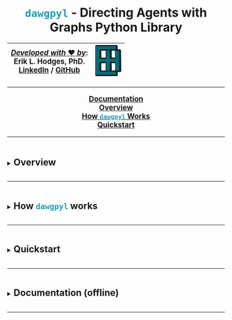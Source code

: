  <h1  style="border-color:#219db5;width:100%;border-width:2px;text-align:center;margin-left:0"> 
  <code style="color:#219db5;">dawgpyl</code> 
  - Directing Agents with Graphs Python Library
  </h1>

<span style="font-size:120%;text-align:center;">

<!-- <table align="center">
  <tr>
    <td>
      <ins> <i>Developed with</i> <b> ♥ </b>by</ins>:<br>
      <b>Erik L. Hodges, PhD.<b> 
      <br> 
      <a href=https://www.linkedin.com/in/erikhodges>LinkedIn</a>  
      /  
      <a href=https://github.com/ErikHodges>GitHub</a>
    </td>
    <td>
      <a href="https://www.ErikHodges.com"><img src="docs/assets/EH_Logo.png" width="60"></a>
    </td>
    </tr>
</table> -->

| <ins> _Developed with_ **♥** _by_</ins>:  <br>**Erik L. Hodges, PhD.** <br> [**LinkedIn**](https://www.linkedin.com/in/erikhodges/)  /  [**GitHub**](https://github.com/ErikHodges)  |  <a href="https://www.ErikHodges.com"><img src="docs/assets/EH_Logo.png" width="60"></a> |
|---|---|

</span>

<hr style="border-color:#219db5;width:100%;border-width:2px;text-align:left;margin-left:0">

<div id="navigation">
<span style="font-size:120%;font-weight:bold;text-align:center;">


<a href=https://ErikHodges.github.io/dawgpyl>Documentation</a><br>
<a href=#overview>Overview</a><br>
<a href=#how_dawgpyl_works>How <code style="color:#219db5">dawgpyl</code> Works</a><br>
<a href=#quickstart>Quickstart</a><br>


<hr style="border-color:#219db5;width:100%;border-width:2px;text-align:left;margin-left:0">

</span>
</div>



<div id="overview" >
<details><summary><h2 style="display:inline-block;border-color:rgba(0,0,0,0)">
Overview
</h2></summary>

- Recent advances in large language models (LLMs) have made these systems capable of outputting structured content.
- Leveraging structured inputs and outputs, LLM-based `Agents` can be made to consistenly execute dynamic workflows.
- The <code style="color:#219db5;">dawgpyl</code> library provides a common framework to configure `Agents` and orchestrate interactions between `Teams`.
- Simply put, a user can define a goal and a `Teams` of `Agents` will work to accomplish it.
- Each `Agent` can be configured to guide and constrain its behaviors to suit your needs.

<br>

> [!CAUTION]
> `Agent` responses are stochastic<br>You are responsible for ensuring agents exhibit desired behaviors<br>**Always review outputs**  


</details></div>

<hr style="border-color:#219db5;width:100%;border-width:2px;text-align:left;margin-left:0">


<div id="how_dawgpyl_works">
<details><summary><h2 style="display:inline-block;border-color:rgba(0,0,0,0)">
How <code style="color:#219db5;">dawgpyl</code> works
</h2></summary>



### Core Classes

<span style="font-size:100%;font-weight:normal">

- `Prompt` ( `PromptSystem` , `PromptUser`, `ResponseFormat` )

- `Task` ( `Prompt` )

- `Agent` ( `Task`)

- `Team`( [
      `Agent`<sub style="font-size:75%;font-weight:normal">1</sub>,
      `Agent`<sub style="font-size:75%;font-weight:normal">2</sub>,
      `Agent`<sub style="font-size:75%;font-weight:normal">3</sub>,
      **...**
      ]
)
- `Project`(
      [
        `Team`<sub style="font-size:75%;font-weight:normal">1</sub>,
        `Team`<sub style="font-size:75%;font-weight:normal">2</sub>,
        **...**
        ]
)
<br><br>

<!-- ---
#### Expression
$Result = Project(
  [
    Team(
      [
        Agent_1(Task_1(PromptSystem_1,PromptUser_1,ResponseFormat_1)),
        Agent_2(Task_2(PromptSystem_2,PromptUser_2,ResponseFormat_2)),
        Agent_3(Task_3(PromptSystem_3,PromptUser_3,ResponseFormat_3)),
      ],
    ),
    Team(
      [
        Agent_4(Task_4(PromptSystem_4,PromptUser_4,ResponseFormat_4)),
        Agent_5(Task_5(PromptSystem_5,PromptUser_5,ResponseFormat_5)),
      ],
    ),
  ]
)
$ -->


---
- `APIs`
  - Application program interface (API) to a model or tool provider
  - Often requires you to register an account and create an API key
  - API keys are stored in
    - `configs/apis.py`
<br>

---
- `Model`
  - A specific version of a model
    - (e.g., "gpt-4", "4o", "claude-3.7", "deepseek-r1")
  - **Currently supported model types**: ["embedding","llm"]
- `ModelConfig`
  - `configs/models.py`
<br>
---

<!-- - `Persona`
  - A general role that is assigned to an `Agent`

---
 -->

- `Agent` 
  - Single instances of an LLM-client (i.e., a chat).
  - An `Agent` is given a `Task`
- `AgentConfig`
  - Name
  - Model
  - Persona
  - Task
  - ~~Team~~ **?????**
<br>
---

- `Tasks`
- `TaskConfig`
<br>
---

- `Teams` 
  - Groups of `Agents`
  - `Teams` are given `Goals`
- `TeamConfig`
  - Name: "Research"
  - Supervisor: `Agent`
  - Members: [`Agent`,`Agent`]
  - Goal: "Please produce a cohesive report summarizing the reasons that Erik is a cool guy"
  - Log: [{`Target`:`Event`},{`Target`:`Event`}]
<br>

<!-- 
note: This feels unnecessary, since I already have a `Team` collection.
note: IF it is possible that a Team's members can be a collection of teams, then this will work!
- `Projects` 
  - Groups of `Teams`
  - `Projects` are given `Milestones`
- `ProjectConfig`
  - Name: "Application development"
  - Supervisor: `Agent`
  - Members: [`Team`,`Team`]
<br><br> -->

</span>

---
### Architecture

<img src="docs/assets/architecture.svg" width="1024"/>
<br>

</details></div>

<hr style="border-color:#219db5;width:100%;border-width:2px;text-align:left;margin-left:0">

<div id="quickstart">
<details><summary><h2 style="display:inline-block;border-color:rgba(0,0,0,0)">Quickstart
</h2></summary>

### 0. Requirements 
- Skills
  - Basic understanding of python programming
- Programmatic access to an LLM (API key)
  - OpenAI
  - Anthropic
- Software
  - git
  - python 3.11
- [Documentation](https://erikhodges.github.io/dawgpyl/)
  - (Offline) view the docs in your browser using the [mkdocs library](https://www.mkdocs.org/)
    > ```bash
    > # install mkdocs
    > pip install -U mkdocs
    > # Navigate to the dawgpyl directory
    > cd dawgpyl
    > # Serve the documents
    > mkdocs serve
    > ```


### 1. Clone the <code style="color:#219db5;">dawgpyl</code> repository to your local machine

> ```bash
> # Navigate to the directory you use to develop code
> cd YOUR_CODE_DIRECTORY
> git clone https://github.com/ErikHodges/dawgpyl.git
> ```

### 2. Create a virtual environment and activate it

- **Windows**
  > ```bash
  > # Navigate to the directory where you cloned the repository
  > cd YOUR_CODE_DIRECTORY/dawgpyl
  > python -m venv dpenv
  > dpenv/Scripts/activate
  > ```

- **Linux**
  > ```bash
  > # Navigate to the directory where you cloned the repository
  > cd YOUR_CODE_DIRECTORY/dawgpyl
  > python -m venv dpenv
  > dpenv/bin/activate
  > ```

### 3. Install <code style="color:#219db5;">dawgpyl</code> dependencies

> ```bash
> # Navigate to the directory where you cloned the repository  
> python -m pip install --upgrade pip
> python -m pip install .
> ```


### 4. Open the quickstart notebook

> ```bash
> # Run the 01_COPILOT.ipynb file
> notebooks/01_COPILOT.ipynb
> ```
<br>

---

> [!TIP]
> `Teams` of `Agents` can be configured to follow standardized workflows.


</details></div>

<hr style="border-color:#219db5;width:100%;border-width:2px;text-align:left;margin-left:0">





<div id="documentation_offline">
<details><summary><h2 style="display:inline-block;border-color:rgba(0,0,0,0)">Documentation (offline)</h2></summary>




</details></div>

<hr style="border-color:#219db5;width:100%;border-width:2px;text-align:left;margin-left:0">

